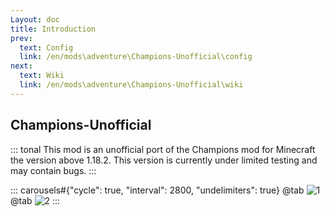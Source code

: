 ```yaml
---
Layout: doc
title: Introduction
prev:
  text: Config
  link: /en/mods\adventure\Champions-Unofficial\config
next:
  text: Wiki
  link: /en/mods\adventure\Champions-Unofficial\wiki
---
```


## Champions-Unofficial

::: tonal
This mod is an unofficial port of the Champions mod for Minecraft the version above 1.18.2. This version is currently under limited testing and may contain bugs.
:::

::: carousels#{"cycle": true, "interval": 2800, "undelimiters": true}
@tab
![1](https://docs.mihono.cn/mods/adventure/champions-unofficial/1.png)
@tab
![2](https://docs.mihono.cn/mods/adventure/champions-unofficial/2.png)
:::
